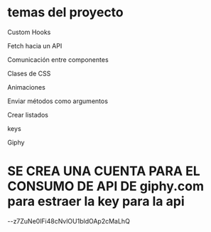 # temas del proyecto


Custom Hooks

Fetch hacia un API

Comunicación entre componentes

Clases de CSS

Animaciones

Enviar métodos como argumentos

Crear listados

keys

Giphy 

# SE CREA UNA CUENTA PARA EL CONSUMO DE API DE  giphy.com para estraer la key para la api 
--z7ZuNe0lFi48cNvlOU1bldOAp2cMaLhQ
